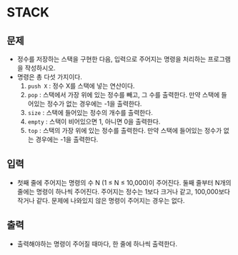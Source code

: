 # __STACK__

## 문제

- 정수를 저장하는 스택을 구현한 다음, 입력으로 주어지는 명령을 처리하는 프로그램을 작성하시오.
- 명령은 총 다섯 가지이다.
  1. `push X` : 정수 X를 스택에 넣는 연산이다.
  2. `pop` : 스택에서 가장 위에 있는 정수를 빼고, 그 수를 출력한다. 만약 스택에 들어있는 정수가 없는 경우에는 -1을 출력한다.
  3. `size` : 스택에 들어있는 정수의 개수를 출력한다.
  4. `empty` : 스택이 비어있으면 1, 아니면 0을 출력한다.
  5. `top` : 스택의 가장 위에 있는 정수를 출력한다. 만약 스택에 들어있는 정수가 없는 경우에는 -1을 출력한다.

## 입력

- 첫째 줄에 주어지는 명령의 수 N (1 ≤ N ≤ 10,000)이 주어진다. 둘째 줄부터 N개의 줄에는 명령이 하나씩 주어진다. 주어지는 정수는 1보다 크거나 같고, 100,000보다 작거나 같다. 문제에 나와있지 않은 명령이 주어지는 경우는 없다.

## 출력

- 출력해야하는 명령이 주어질 때마다, 한 줄에 하나씩 출력한다.